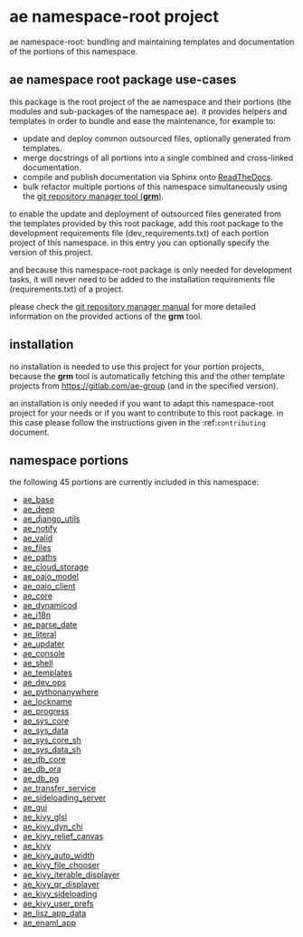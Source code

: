<!-- THIS FILE IS EXCLUSIVELY MAINTAINED by the project aedev.namespace_root_tpls v0.3.20 -->
# __ae__ namespace-root project

ae namespace-root: bundling and maintaining templates and documentation of the portions of this namespace.


## ae namespace root package use-cases

this package is the root project of the ae namespace and their portions (the modules
and sub-packages of the namespace ae). it provides helpers and templates in order to
bundle and ease the maintenance, for example to:

* update and deploy common outsourced files, optionally generated from templates.
* merge docstrings of all portions into a single combined and cross-linked documentation.
* compile and publish documentation via Sphinx onto [ReadTheDocs](https://ae.readthedocs.io "ae on RTD").
* bulk refactor multiple portions of this namespace simultaneously using the
  [git repository manager tool (__grm__)](https://gitlab.com/aedev-group/aedev_git_repo_manager).

to enable the update and deployment of outsourced files generated from the templates provided by
this root package, add this root package to the development requirements file (dev_requirements.txt)
of each portion project of this namespace. in this entry you can optionally specify the version of
this project.

and because this namespace-root package is only needed for development tasks, it will never need to
be added to the installation requirements file (requirements.txt) of a project.

please check the [git repository manager manual](
https://aedev.readthedocs.io/en/latest/man/git_repo_manager.html "git_repo_manager manual")
for more detailed information on the provided actions of the __grm__ tool.


## installation

no installation is needed to use this project for your portion projects, because the __grm__ tool is
automatically fetching this and the other template projects from https://gitlab.com/ae-group (and
in the specified version).

an installation is only needed if you want to adapt this namespace-root project for your needs or if you want
to contribute to this root package. in this case please follow the instructions given in the
:ref:`contributing` document.


## namespace portions

the following 45 portions are currently included in this namespace:

* [ae_base](https://pypi.org/project/ae_base "ae namespace portion ae_base")
* [ae_deep](https://pypi.org/project/ae_deep "ae namespace portion ae_deep")
* [ae_django_utils](https://pypi.org/project/ae_django_utils "ae namespace portion ae_django_utils")
* [ae_notify](https://pypi.org/project/ae_notify "ae namespace portion ae_notify")
* [ae_valid](https://pypi.org/project/ae_valid "ae namespace portion ae_valid")
* [ae_files](https://pypi.org/project/ae_files "ae namespace portion ae_files")
* [ae_paths](https://pypi.org/project/ae_paths "ae namespace portion ae_paths")
* [ae_cloud_storage](https://pypi.org/project/ae_cloud_storage "ae namespace portion ae_cloud_storage")
* [ae_oaio_model](https://pypi.org/project/ae_oaio_model "ae namespace portion ae_oaio_model")
* [ae_oaio_client](https://pypi.org/project/ae_oaio_client "ae namespace portion ae_oaio_client")
* [ae_core](https://pypi.org/project/ae_core "ae namespace portion ae_core")
* [ae_dynamicod](https://pypi.org/project/ae_dynamicod "ae namespace portion ae_dynamicod")
* [ae_i18n](https://pypi.org/project/ae_i18n "ae namespace portion ae_i18n")
* [ae_parse_date](https://pypi.org/project/ae_parse_date "ae namespace portion ae_parse_date")
* [ae_literal](https://pypi.org/project/ae_literal "ae namespace portion ae_literal")
* [ae_updater](https://pypi.org/project/ae_updater "ae namespace portion ae_updater")
* [ae_console](https://pypi.org/project/ae_console "ae namespace portion ae_console")
* [ae_shell](https://pypi.org/project/ae_shell "ae namespace portion ae_shell")
* [ae_templates](https://pypi.org/project/ae_templates "ae namespace portion ae_templates")
* [ae_dev_ops](https://pypi.org/project/ae_dev_ops "ae namespace portion ae_dev_ops")
* [ae_pythonanywhere](https://pypi.org/project/ae_pythonanywhere "ae namespace portion ae_pythonanywhere")
* [ae_lockname](https://pypi.org/project/ae_lockname "ae namespace portion ae_lockname")
* [ae_progress](https://pypi.org/project/ae_progress "ae namespace portion ae_progress")
* [ae_sys_core](https://pypi.org/project/ae_sys_core "ae namespace portion ae_sys_core")
* [ae_sys_data](https://pypi.org/project/ae_sys_data "ae namespace portion ae_sys_data")
* [ae_sys_core_sh](https://pypi.org/project/ae_sys_core_sh "ae namespace portion ae_sys_core_sh")
* [ae_sys_data_sh](https://pypi.org/project/ae_sys_data_sh "ae namespace portion ae_sys_data_sh")
* [ae_db_core](https://pypi.org/project/ae_db_core "ae namespace portion ae_db_core")
* [ae_db_ora](https://pypi.org/project/ae_db_ora "ae namespace portion ae_db_ora")
* [ae_db_pg](https://pypi.org/project/ae_db_pg "ae namespace portion ae_db_pg")
* [ae_transfer_service](https://pypi.org/project/ae_transfer_service "ae namespace portion ae_transfer_service")
* [ae_sideloading_server](https://pypi.org/project/ae_sideloading_server "ae namespace portion ae_sideloading_server")
* [ae_gui](https://pypi.org/project/ae_gui "ae namespace portion ae_gui")
* [ae_kivy_glsl](https://pypi.org/project/ae_kivy_glsl "ae namespace portion ae_kivy_glsl")
* [ae_kivy_dyn_chi](https://pypi.org/project/ae_kivy_dyn_chi "ae namespace portion ae_kivy_dyn_chi")
* [ae_kivy_relief_canvas](https://pypi.org/project/ae_kivy_relief_canvas "ae namespace portion ae_kivy_relief_canvas")
* [ae_kivy](https://pypi.org/project/ae_kivy "ae namespace portion ae_kivy")
* [ae_kivy_auto_width](https://pypi.org/project/ae_kivy_auto_width "ae namespace portion ae_kivy_auto_width")
* [ae_kivy_file_chooser](https://pypi.org/project/ae_kivy_file_chooser "ae namespace portion ae_kivy_file_chooser")
* [ae_kivy_iterable_displayer](https://pypi.org/project/ae_kivy_iterable_displayer "ae namespace portion ae_kivy_iterable_displayer")
* [ae_kivy_qr_displayer](https://pypi.org/project/ae_kivy_qr_displayer "ae namespace portion ae_kivy_qr_displayer")
* [ae_kivy_sideloading](https://pypi.org/project/ae_kivy_sideloading "ae namespace portion ae_kivy_sideloading")
* [ae_kivy_user_prefs](https://pypi.org/project/ae_kivy_user_prefs "ae namespace portion ae_kivy_user_prefs")
* [ae_lisz_app_data](https://pypi.org/project/ae_lisz_app_data "ae namespace portion ae_lisz_app_data")
* [ae_enaml_app](https://pypi.org/project/ae_enaml_app "ae namespace portion ae_enaml_app")

